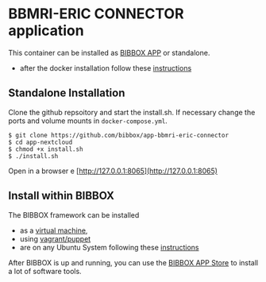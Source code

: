 # BBMRI-ERIC CONNECTOR application

This container can be installed as [BIBBOX APP](http://bibbox.readthedocs.io/en/latest/admin-documentation/ "BIBBOX App Store") or standalone. 

* after the docker installation follow these [instructions](https://github.com/bibbox/app-seeddms/blob/master/INSTALL-APP.md)

## Standalone Installation

Clone the github repsoitory and start the install.sh. If necessary change the ports and volume mounts in `docker-compose.yml`.  

```shell
$ git clone https://github.com/bibbox/app-bbmri-eric-connector
$ cd app-nextcloud
$ chmod +x install.sh
$ ./install.sh
```
Open in a browser e [http://127.0.0.1:8065](http://127.0.0.1:8065)


## Install within BIBBOX

The BIBBOX framework can be installed 
* as a [virtual machine](http://bibbox.bbmri-eric.eu/resources/machine/), 
* using [vagrant/puppet](http://bibbox.readthedocs.io/en/latest/installation-vagrant/) 
* are on any Ubuntu System following these [instructions](http://bibbox.readthedocs.io/en/latest/installation-source/)  

After BIBBOX is up and running, you can use the [BIBBOX APP Store](http://bibbox.readthedocs.io/en/latest/admin-documentation/ "BIBBOX App Store") to install a lot of software tools. 

